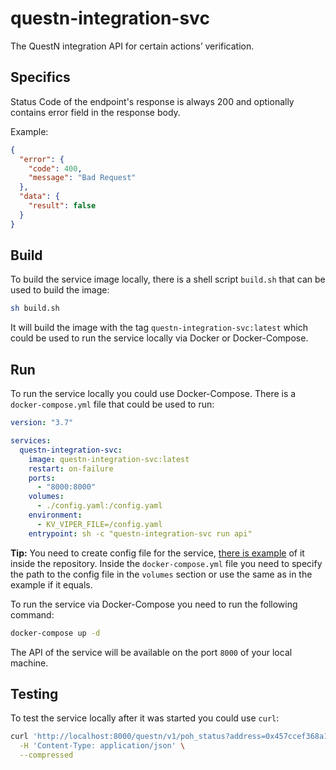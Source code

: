 # questn-integration-svc

The QuestN integration API for certain actions’ verification.

## Specifics

Status Code of the endpoint's response is always 200 and optionally contains error field in the response body.

Example: 
```json
{
  "error": {
    "code": 400,
    "message": "Bad Request"
  },
  "data": {
    "result": false
  }
}
```

## Build

To build the service image locally, there is a shell script `build.sh` that can be used to build the image:

```bash
sh build.sh
```

It will build the image with the tag `questn-integration-svc:latest` which could be used to run the service locally via 
Docker or Docker-Compose.

## Run

To run the service locally you could use Docker-Compose. There is a `docker-compose.yml` file that could be used to run:

```yaml
version: "3.7"

services:
  questn-integration-svc:
    image: questn-integration-svc:latest
    restart: on-failure
    ports:
      - "8000:8000"
    volumes:
      - ./config.yaml:/config.yaml
    environment:
      - KV_VIPER_FILE=/config.yaml
    entrypoint: sh -c "questn-integration-svc run api"
```

**Tip:** 
You need to create config file for the service, [there is example](./config-example.yaml) of it inside the repository.
Inside the `docker-compose.yml` file you need to specify the path to the config file in the `volumes` section or use the
same as in the example if it equals.

To run the service via Docker-Compose you need to run the following command:

```bash
docker-compose up -d
```

The API of the service will be available on the port `8000` of your local machine.

## Testing

To test the service locally after it was started you could use `curl`:

```bash
curl 'http://localhost:8000/questn/v1/poh_status?address=0x457ccef368a14c4d02c4b2a607bfeafc7e06cd5b' \
  -H 'Content-Type: application/json' \
  --compressed
```
